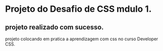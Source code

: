 # Projeto do Desafio de CSS mdulo 1.

## projeto realizado com sucesso.

projeto colocando em pratica a aprendizagem com css no curso Developer CSS.